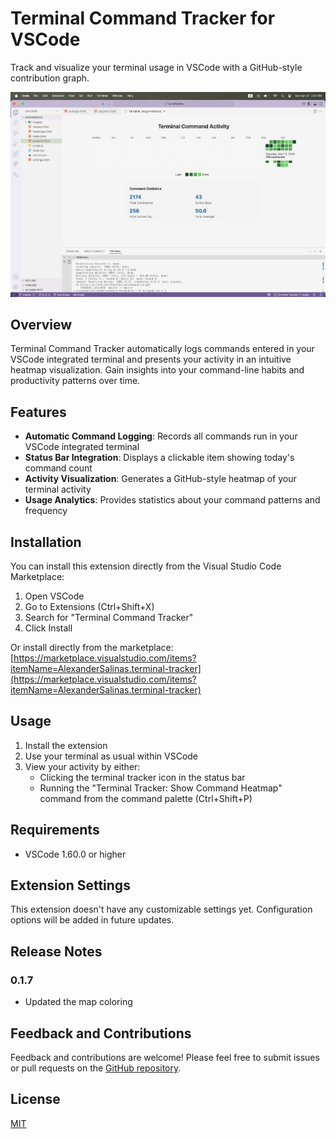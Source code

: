 # Terminal Command Tracker for VSCode

Track and visualize your terminal usage in VSCode with a GitHub-style contribution graph.

![example](src/images/example.png)
## Overview

Terminal Command Tracker automatically logs commands entered in your VSCode integrated terminal and presents your activity in an intuitive heatmap visualization. Gain insights into your command-line habits and productivity patterns over time.

## Features

- **Automatic Command Logging**: Records all commands run in your VSCode integrated terminal
- **Status Bar Integration**: Displays a clickable item showing today's command count
- **Activity Visualization**: Generates a GitHub-style heatmap of your terminal activity
- **Usage Analytics**: Provides statistics about your command patterns and frequency

## Installation

You can install this extension directly from the Visual Studio Code Marketplace:

1. Open VSCode
2. Go to Extensions (Ctrl+Shift+X)
3. Search for "Terminal Command Tracker"
4. Click Install

Or install directly from the marketplace:
[https://marketplace.visualstudio.com/items?itemName=AlexanderSalinas.terminal-tracker](https://marketplace.visualstudio.com/items?itemName=AlexanderSalinas.terminal-tracker)

## Usage

1. Install the extension
2. Use your terminal as usual within VSCode
3. View your activity by either:
   - Clicking the terminal tracker icon in the status bar
   - Running the "Terminal Tracker: Show Command Heatmap" command from the command palette (Ctrl+Shift+P)

## Requirements

- VSCode 1.60.0 or higher

## Extension Settings

This extension doesn't have any customizable settings yet. Configuration options will be added in future updates.

## Release Notes

### 0.1.7

- Updated the map coloring

## Feedback and Contributions

Feedback and contributions are welcome! Please feel free to submit issues or pull requests on the [GitHub repository](https://github.com/AlexCSalinas/VscodeCLI_Heatmap).

## License

[MIT](LICENSE)